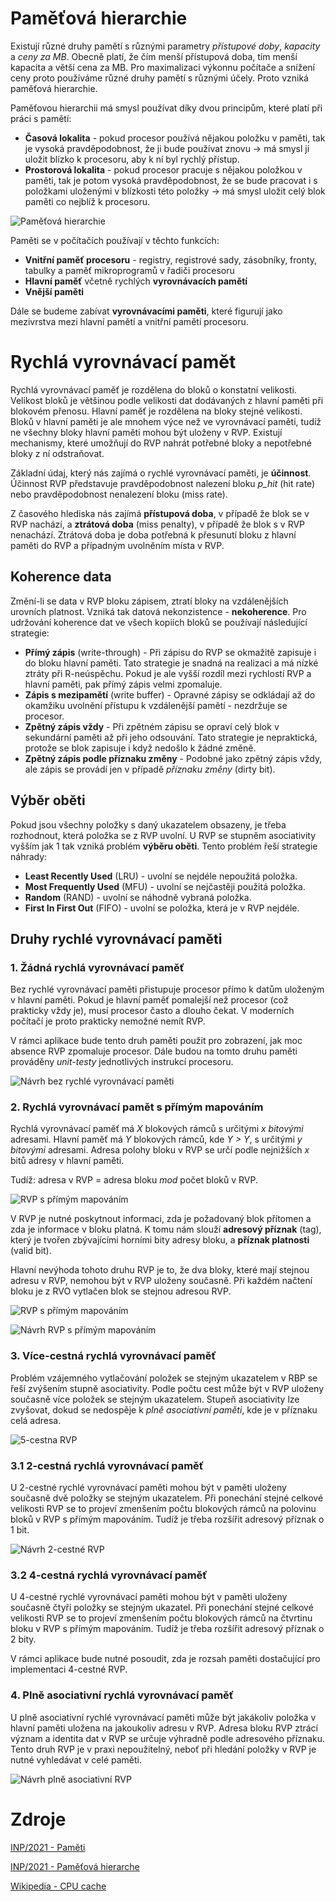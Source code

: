 # Paměťová hierarchie
Existují různé druhy pamětí s různými parametry _přístupové doby_, _kapacity_ a _ceny za MB_. Obecně platí, že čím menší přístupová doba, tím menší kapacita a větší cena za MB. Pro maximalizaci výkonnu počítače a snížení ceny proto používáme různé druhy pamětí s různými účely. Proto vzniká paměťová hierarchie.

Paměťovou hierarchii má smysl používat díky dvou principům, které platí při práci s pamětí:
- __Časová lokalita__ - pokud procesor používá nějakou položku v paměti, tak je vysoká pravděpodobnost, že ji bude používat znovu -> má smysl ji uložit blízko k procesoru, aby k ní byl rychlý přístup.
- __Prostorová lokalita__ - pokud procesor pracuje s nějakou položkou v paměti, tak je potom vysoká pravděpodobnost, že se bude pracovat i s položkami uloženými v blízkosti této položky -> má smysl uložit celý blok paměti co nejblíž k procesoru.

![Paměťová hierarchie](./img/pametova_hierarchie.png)

Paměti se v počítačích používají v těchto funkcích:
- __Vnitřní paměť procesoru__ - registry, registrové sady, zásobníky, fronty, tabulky a paměť mikroprogramů v řadiči procesoru
- __Hlavní paměť__ včetně rychlých __vyrovnávacích pamětí__
- __Vnější paměti__

Dále se budeme zabívat __vyrovnávacími paměti__, které figurují jako mezivrstva mezi hlavní pamětí a vnitřní pamětí procesoru.

# Rychlá vyrovnávací pamět
Rychlá vyrovnávací paměť je rozdělena do bloků o konstatní velikosti. Velikost bloků je většinou podle velikosti dat dodávaných z hlavní paměti při blokovém přenosu. Hlavní paměť je rozdělena na bloky stejné velikosti. Bloků v hlavní paměti je ale mnohem výce než ve vyrovnávací paměti, tudíž ne všechny bloky hlavní paměti mohou být uloženy v RVP. Existují mechanismy, které umožňují do RVP nahrát potřebné bloky a nepotřebné bloky z ní odstraňovat.

Základní údaj, který nás zajímá o rychlé vyrovnávací paměti, je __účinnost__. Účinnost RVP představuje pravděpodobnost nalezení bloku _p_hit_ (hit rate) nebo pravděpodobnost nenalezení bloku (miss rate).

Z časového hlediska nás zajímá __přístupová doba__, v případě že blok se v RVP nachází, a __ztrátová doba__ (miss penalty), v případě že blok s v RVP nenachází. Ztrátová doba je doba potřebná k přesunutí bloku z hlavní paměti do RVP a případným uvolněním místa v RVP.

## Koherence data
Změní-li se data v RVP bloku zápisem, ztratí bloky na vzdálenějších urovních platnost. Vzniká tak datová nekonzistence - __nekoherence__. Pro udržování koherence dat ve všech kopiích bloků se používají následující strategie:
- __Přímý zápis__ (write-through) - Při zápisu do RVP se okmažitě zapisuje i do bloku hlavní paměti. Tato strategie je snadná na realizaci a má nízké ztráty při R-neúspěchu. Pokud je ale vyšší rozdíl mezi rychlostí RVP a hlavní paměti, pak přímý zápis velmi zpomaluje.
- __Zápis s mezipamětí__ (write buffer) - Opravné zápisy se odkládají až do okamžiku uvolnění přístupu k vzdálenější pamětí - nezdržuje se procesor.
- __Zpětný zápis vždy__ - Při zpětném zápisu se opraví celý blok v sekundární paměti až při jeho odsouvání. Tato strategie je nepraktická, protože se blok zapisuje i když nedošlo k žádné změně.
- __Zpětný zápis podle příznaku změny__ - Podobné jako zpětný zápis vždy, ale zápis se provádí jen v případě _příznaku změny_ (dirty bit).

## Výběr oběti
Pokud jsou všechny položky s daný ukazatelem obsazeny, je třeba rozhodnout, která položka se z RVP uvolní. U RVP se stupněm asociativity vyšším jak 1 tak vzniká problém __výběru oběti__. Tento problém řeší strategie náhrady:
- __Least Recently Used__ (LRU) - uvolní se nejdéle nepoužitá položka.
- __Most Frequently Used__ (MFU) - uvolní se nejčastěji použitá položka.
- __Random__ (RAND) - uvolní se náhodně vybraná položka.
- __First In First Out__ (FIFO) - uvolní se položka, která je v RVP nejdéle.

## Druhy rychlé vyrovnávací paměti
### 1. Žádná rychlá vyrovnávací paměť
Bez rychlé vyrovnávací paměti přistupuje procesor přímo k datům uloženým v hlavní paměti. Pokud je hlavní paměť pomalejší než procesor (což prakticky vždy je), musí procesor často a dlouho čekat. V moderních počítačí je proto prakticky nemožné nemít RVP.

V rámci aplikace bude tento druh paměti použit pro zobrazení, jak moc absence RVP zpomaluje procesor. Dále budou na tomto druhu paměti prováděny _unit-testy_ jednotlivých instrukcí procesoru.

![Návrh bez rychlé vyrovnávací paměti](./models/ram_only.png)

### 2. Rychlá vyrovnávací pamět s přímým mapováním
Rychlá vyrovnávací paměť má _X_ blokových rámců s určitými _x bitovými_ adresami. Hlavní paměť má _Y_ blokových rámců, kde _Y > Y_, s určitými _y bitovými_ adresami. Adresa polohy bloku v RVP se určí podle nejnižších _x_ bitů adresy v hlavní paměti.

Tudíž: adresa v RVP = adresa bloku _mod_ počet bloků v RVP.

![RVP s přímým mapováním](./img/rvp_primy_mapovanim.png)

V RVP je nutné poskytnout informaci, zda je požadovaný blok přítomen a zda je informace v bloku platná. K tomu nám slouží __adresový příznak__ (tag), který je tvořen zbývajícími horními bity adresy bloku, a __příznak platnosti__ (valid bit).

Hlavní nevýhoda tohoto druhu RVP je to, že dva bloky, které mají stejnou adresu v RVP, nemohou být v RVP uloženy současně. Při každém načtení bloku je z RVO vytlačen blok se stejnou adresou RVP.

![RVP s přímým mapováním](./img/rvp_primy_mapovanim_32.png)

![Návrh RVP s přímým mapováním](./models/direct_rvp.png)

### 3. Více-cestná rychlá vyrovnávací paměť
Problém vzájemného vytlačování položek se stejným ukazatelem v RBP se řeší zvýšením stupně asociativity. Podle počtu cest může být v RVP uloženy současně více položek se stejným ukazatelem. Stupeň asociativity lze zvyšovat, dokud se nedospěje k _plně asociativní paměti_, kde je v příznaku celá adresa.

![5-cestna RVP](./img/rvp_4cestna.png)

### 3.1 2-cestná rychlá vyrovnávací paměť
U 2-cestné rychlé vyrovnávací paměti mohou být v paměti uloženy současně dvě položky se stejným ukazatelem. Při ponechání stejné celkové velikosti RVP se to projeví zmenšením počtu blokových rámců na polovinu bloků v RVP s přímým mapováním. Tudíž je třeba rozšířit adresový příznak o 1 bit.

![Návrh 2-cestné RVP](./models/two_way_rvp.png)

### 3.2 4-cestná rychlá vyrovnávací paměť
U 4-cestné rychlé vyrovnávací paměti mohou být v paměti uloženy současně čtyři položky se stejným ukazatel. Při ponechání stejné celkové velikosti RVP se to projeví zmenšením počtu blokových rámců na čtvrtinu bloku v RVP s přímým mapováním. Tudíž je třeba rozšířit adresový příznak o 2 bity.

V rámci aplikace bude nutné posoudit, zda je rozsah paměti dostačující pro implementaci 4-cestné RVP.

### 4. Plně asociativní rychlá vyrovnávací paměť
U plně asociativní rychlé vyrovnávací paměti může být jakákoliv položka v hlavní paměti uložena na jakoukoliv adresu v RVP. Adresa bloku RVP ztrácí význam a identita dat v RVP se určuje výhradně podle adresového příznaku. Tento druh RVP je v praxi nepoužitelný, neboť při hledání položky v RVP je nutné vyhledávat v celé paměti.

![Návrh plně asociativní RVP](./models/full_rvp.png)

# Zdroje
[INP/2021 - Paměti](https://wis.fit.vutbr.cz/FIT/st/cfs.php.cs?file=%2Fcourse%2FINP-IT%2Flectures%2Finp2021_11pameti.pdf&cid=14003)

[INP/2021 - Paměťová hierarche](https://wis.fit.vutbr.cz/FIT/st/cfs.php.cs?file=%2Fcourse%2FINP-IT%2Flectures%2Finp2021_12pam_hier.pdf&cid=14003)

[Wikipedia - CPU cache](https://en.wikipedia.org/wiki/CPU_cache)